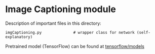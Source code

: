 # Image Captioning module

Description of important files in this directory:
```
imgCaptioning.py              # wrapper class for network (self-explanatory)
```

Pretrained model (TensorFlow) can be found at [tensorflow/models](https://github.com/tensorflow/models/)
